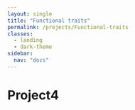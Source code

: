 ```yaml
---
layout: single
title: "Functional traits"
permalink: /projects/Functional-traits
classes:
  - landing
  - dark-theme
sidebar:
  nav: "docs"
---
```


# Project4
